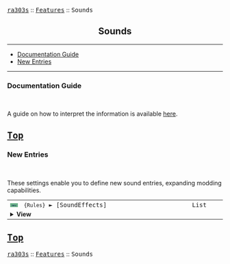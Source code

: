 <a href="../readme.md"><kbd>ra303s</kbd></a> :: <a href="./features.md"><kbd>Features</kbd></a> :: <kbd><kbd>Sounds</kbd></kbd><br>
<h2 align="center">Sounds</h2>

-------

 - [Documentation Guide](#documentation-guide)
 - [New Entries](#new-entries) 


-------
### Documentation Guide
<br>

A guide on how to interpret the information is available [here](./dockeys.md).


<a href="#sounds"><kbd>Top</kbd></a><br>
-------
### New Entries
<br>

These settings enable you to define new sound entries, expanding modding capabilities.

<table><tr><td width="50"><a href="#"><img src="./img/30x15/new.png"></a></td><td width="842"><samp>
<code>{Rules}</code> ► [SoundEffects]
</samp></td><td width="120"><samp>List</samp></td></tr><tr><td colspan="3"><details><summary><b>View</b></summary>

This section carries a zero-based list of IDs to be recognized as new Sound Effects.

Sounds that are not part of the base game, should be listed here.

Care must be taken that the list keys follow the zero-based index exactly. Duplicate keys (e.g. two '0='), or missing keys, may crash the game at boot. The requirement for strict ordering may change in the future.

Example as follows:

```ini
[SoundEffects]
0=BAZOOK1
1=GUN13
```
</details></td></tr></table>


<a href="#sounds"><kbd>Top</kbd></a><br>
-------
<a href="../readme.md"><kbd>ra303s</kbd></a> :: <a href="./features.md"><kbd>Features</kbd></a> :: <kbd><kbd>Sounds</kbd></kbd><br>

